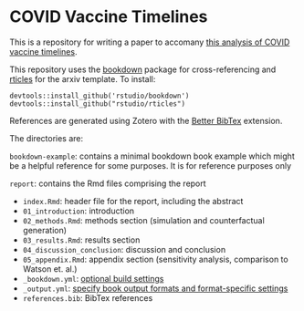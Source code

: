 # COVID Vaccine Timelines

This is a repository for writing a paper to accomany [this analysis of COVID vaccine timelines](https://github.com/davidoj/covid-vaccine-timeline).

This repository uses the [bookdown](https://bookdown.org/yihui/rmarkdown/books.html) package for cross-referencing and [rticles](https://bookdown.org/yihui/rmarkdown/journals.html) for the arxiv template. To install:

	devtools::install_github('rstudio/bookdown')
	devtools::install_github("rstudio/rticles")

References are generated using Zotero with the [Better BibTex](https://retorque.re/zotero-better-bibtex/) extension.

The directories are:

`bookdown-example`: contains a minimal bookdown book example which might be a helpful reference for some purposes. It is for reference purposes only

`report`: contains the Rmd files comprising the report
 - `index.Rmd`: header file for the report, including the abstract
 - `01_introduction`: introduction
 - `02_methods.Rmd`: methods section (simulation and counterfactual generation)
 - `03_results.Rmd`: results section
 - `04_discussion_conclusion`: discussion and conclusion
 - `05_appendix.Rmd`: appendix section (sensitivity analysis, comparison to Watson et. al.)
 - `_bookdown.yml`: [optional build settings](https://bookdown.org/yihui/rmarkdown/bookdown-project.html#bookdown.yml)
 - `_output.yml`: [specify book output formats and format-specific settings](https://bookdown.org/yihui/rmarkdown/bookdown-project.html#bookdown.yml)
 - `references.bib`: BibTex references